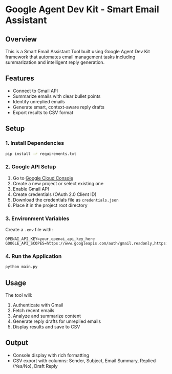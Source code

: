 # Google Agent Dev Kit - Smart Email Assistant

## Overview
This is a Smart Email Assistant Tool built using Google Agent Dev Kit framework that automates email management tasks including summarization and intelligent reply generation.

## Features
- Connect to Gmail API
- Summarize emails with clear bullet points
- Identify unreplied emails
- Generate smart, context-aware reply drafts
- Export results to CSV format

## Setup

### 1. Install Dependencies
```bash
pip install -r requirements.txt
```

### 2. Google API Setup
1. Go to [Google Cloud Console](https://console.cloud.google.com/)
2. Create a new project or select existing one
3. Enable Gmail API
4. Create credentials (OAuth 2.0 Client ID)
5. Download the credentials file as `credentials.json`
6. Place it in the project root directory

### 3. Environment Variables
Create a `.env` file with:
```
OPENAI_API_KEY=your_openai_api_key_here
GOOGLE_API_SCOPES=https://www.googleapis.com/auth/gmail.readonly,https://www.googleapis.com/auth/gmail.send
```

### 4. Run the Application
```bash
python main.py
```

## Usage
The tool will:
1. Authenticate with Gmail
2. Fetch recent emails
3. Analyze and summarize content
4. Generate reply drafts for unreplied emails
5. Display results and save to CSV

## Output
- Console display with rich formatting
- CSV export with columns: Sender, Subject, Email Summary, Replied (Yes/No), Draft Reply
